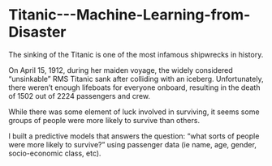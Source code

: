 # Titanic---Machine-Learning-from-Disaster

The sinking of the Titanic is one of the most infamous shipwrecks in history.

On April 15, 1912, during her maiden voyage, the widely considered “unsinkable” RMS Titanic sank after colliding with an iceberg. Unfortunately, there weren’t enough lifeboats for everyone onboard, resulting in the death of 1502 out of 2224 passengers and crew.

While there was some element of luck involved in surviving, it seems some groups of people were more likely to survive than others.

I built a predictive models that answers the question: “what sorts of people were more likely to survive?” using passenger data (ie name, age, gender, socio-economic class, etc).
